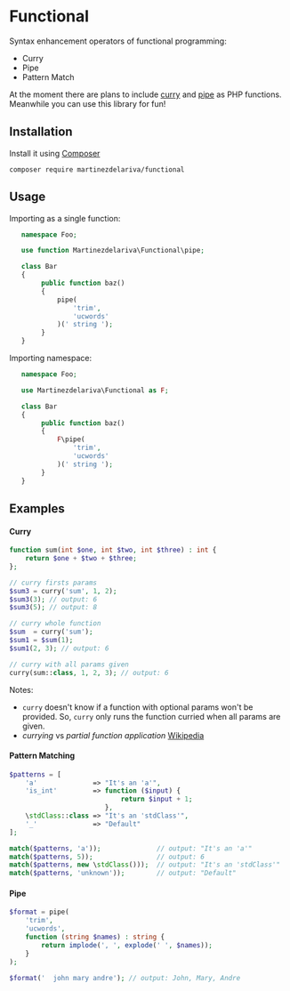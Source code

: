 # Functional

Syntax enhancement operators of functional programming:

* Curry
* Pipe
* Pattern Match

At the moment there are plans to include [curry](https://wiki.php.net/rfc/currying) and [pipe](https://wiki.php.net/rfc/pipe-operator) as PHP functions.
Meanwhile you can use this library for fun!


## Installation

Install it using [Composer](https://getcomposer.org/)


    composer require martinezdelariva/functional


## Usage

Importing as a single function:

```php
   namespace Foo;

   use function Martinezdelariva\Functional\pipe;

   class Bar
   {
        public function baz()
        {
            pipe(
                'trim',
                'ucwords'
            )(' string ');
        }
   }
```

Importing namespace:

```php
   namespace Foo;

   use Martinezdelariva\Functional as F;

   class Bar
   {
        public function baz()
        {
            F\pipe(
                'trim',
                'ucwords'
            )(' string ');
        }
   }
```

## Examples

#### Curry

```php
function sum(int $one, int $two, int $three) : int {
    return $one + $two + $three;
};

// curry firsts params
$sum3 = curry('sum', 1, 2);
$sum3(3); // output: 6
$sum3(5); // output: 8

// curry whole function
$sum  = curry('sum');
$sum1 = $sum(1);
$sum1(2, 3); // output: 6

// curry with all params given
curry(sum::class, 1, 2, 3); // output: 6
```

Notes:
* `curry` doesn't know if a function with optional params won't be provided. So, `curry` only runs the function curried when all params are given.
* _currying_ vs _partial function application_ [Wikipedia](https://en.wikipedia.org/wiki/Currying#Contrast_with_partial_function_application)

#### Pattern Matching

```php
$patterns = [
    'a'              => "It's an 'a'",
    'is_int'         => function ($input) {
                            return $input + 1;
                        },
    \stdClass::class => "It's an 'stdClass'",
    '_'              => "Default"
];

match($patterns, 'a'));              // output: "It's an 'a'"
match($patterns, 5));                // output: 6
match($patterns, new \stdClass()));  // output: "It's an 'stdClass'"
match($patterns, 'unknown'));        // output: "Default"
```

#### Pipe

```php
$format = pipe(
    'trim',
    'ucwords',
    function (string $names) : string {
        return implode(', ', explode(' ', $names));
    }
);

$format('  john mary andre'); // output: John, Mary, Andre
```
